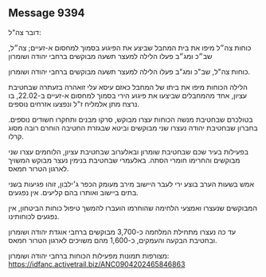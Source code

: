 ## Message 9394

דובר צה"ל:

כוחות צה״ל מיפו את בית המחבל שביצע את הפיגוע בסמוך למחסום א-זעיים; צה״ל, שב״כ ומג״ב פעלו הלילה למעצר תשעה מבוקשים ברחבי יהודה ושומרון

כוחות צה"ל, שב"כ ומג"ב פעלו הלילה למעצר תשעה מבוקשים ברחבי יהודה ושומרון. 

הלילה הכוחות מיפו את ביתו של המחבל כאזם עיסא עלי זואהרה בזעתרה שבחטיבת עציון, אחד מהמחבלים שביצעו את פיגוע הירי בסמוך למחסום א-זעיים ב-22.02, בו נרצח מתן אלמליח ז"ל ונפצעו אזרחים נוספים.

בטולכרם שבחטיבת מנשה הכוחות עצרו מבוקש, סרקו מבנים ותחקרו חשודים נוספים. בחברון שבחטיבת יהודה נעצרו שני מבוקשים וביטא שבגזרת החטיבה הוחרם רובה מסוג קרלו.

בפעילות בעיר שכם שבחטיבת שומרון ובאלערוב שבחטיבת עציון, הלוחמים עצרו שני מבוקשים והחרימו חומרי הסתה. באלעמרי שבחטיבת בנימין נעצר מבוקש המשויך לארגון הטרור חמאס.

אמש בשעות הערב בוצע ירי לעבר היישוב מירב מעומק הכפר ג׳ילבון, זוהו פגיעות בשני בתים ביישוב ואותרו בהם קליעים. אין נפגעים.

המבוקשים שנעצרו ואמצעי הלחימה שהוחרמו הועברו להמשך טיפול כוחות הביטחון, אין נפגעים לכוחותינו.

עד כה נעצרו מתחילת המלחמה כ-3,700 מבוקשים ברחבי אוגדת יהודה ושומרון ובחטיבת הבקעה והעמקים, כ-1,600 מהם משויכים לארגון הטרור חמאס.

מצורפות תמונות מפעילות הכוחות ברחבי יהודה ושומרון: https://idfanc.activetrail.biz/ANC0904202465846863

